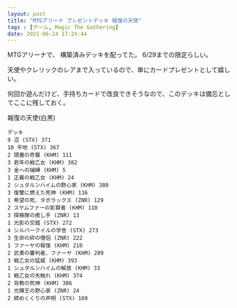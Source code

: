 ```yaml
---
layout: post
title: "MTGアリーナ プレゼントデッキ 報復の天使"
tags : [ゲーム, Magic The Gathering]
date: 2021-06-24 17:24:44
---
```



MTGアリーナで、
構築済みデッキを配ってた。
6/29までの限定らしい。

天使やクレリックのレアまで入っているので、単にカードプレゼントとして嬉しい。

何回か遊んだけど、手持ちカードで改良できそうなので、このデッキは備忘としてここに残しておく。



報復の天使(白黒) 

```
デッキ
9 沼 (STX) 371
10 平地 (STX) 367
2 頭蓋の奇襲 (KHM) 111
3 若年の戦乙女 (KHM) 382
3 金への捕縛 (KHM) 5
1 正義の戦乙女 (KHM) 24
2 シュタルンハイムの野心家 (KHM) 380
3 復讐に燃えた死神 (KHM) 116
1 希望の死、タボラックス (ZNR) 129
2 スケムファーの影賢者 (KHM) 110
3 探検隊の癒し手 (ZNR) 13
1 光影の交錯 (STX) 272
4 シルバークイルの学舎 (STX) 273
3 生命の絆の僧侶 (ZNR) 222
1 ファーヤの報復 (KHM) 210
2 武勇の審判者、ファーヤ (KHM) 209
3 戦乙女の猛威 (KHM) 393
1 シュタルンハイムの解放 (KHM) 33
1 戦乙女の先触れ (KHM) 374
2 背教の死神 (KHM) 386
1 光輝王の野心家 (ZNR) 24
2 締めくくりの声明 (STX) 169
```


